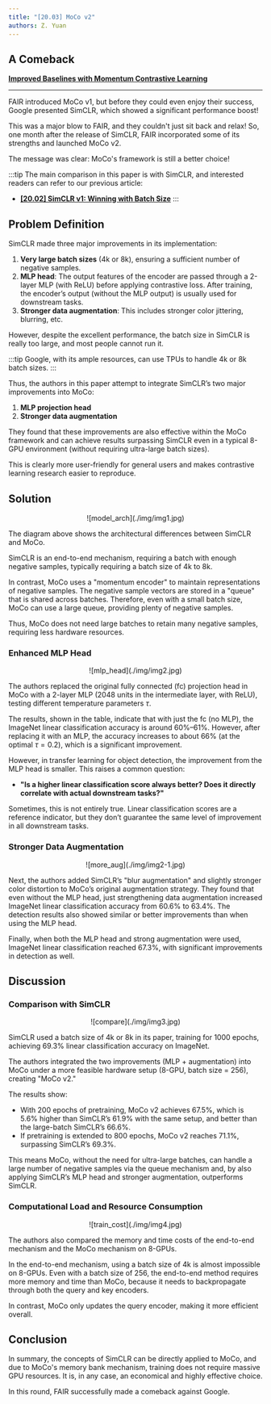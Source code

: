```yaml
---
title: "[20.03] MoCo v2"
authors: Z. Yuan
---
```


## A Comeback

[**Improved Baselines with Momentum Contrastive Learning**](https://arxiv.org/pdf/2003.04297)

---

FAIR introduced MoCo v1, but before they could even enjoy their success, Google presented SimCLR, which showed a significant performance boost!

This was a major blow to FAIR, and they couldn't just sit back and relax! So, one month after the release of SimCLR, FAIR incorporated some of its strengths and launched MoCo v2.

The message was clear: MoCo's framework is still a better choice!

:::tip
The main comparison in this paper is with SimCLR, and interested readers can refer to our previous article:

- [**[20.02] SimCLR v1: Winning with Batch Size**](../2002-simclr-v1/index.md)
  :::

## Problem Definition

SimCLR made three major improvements in its implementation:

1. **Very large batch sizes** (4k or 8k), ensuring a sufficient number of negative samples.
2. **MLP head**: The output features of the encoder are passed through a 2-layer MLP (with ReLU) before applying contrastive loss. After training, the encoder’s output (without the MLP output) is usually used for downstream tasks.
3. **Stronger data augmentation**: This includes stronger color jittering, blurring, etc.

However, despite the excellent performance, the batch size in SimCLR is really too large, and most people cannot run it.

:::tip
Google, with its ample resources, can use TPUs to handle 4k or 8k batch sizes.
:::

Thus, the authors in this paper attempt to integrate SimCLR’s two major improvements into MoCo:

1. **MLP projection head**
2. **Stronger data augmentation**

They found that these improvements are also effective within the MoCo framework and can achieve results surpassing SimCLR even in a typical 8-GPU environment (without requiring ultra-large batch sizes).

This is clearly more user-friendly for general users and makes contrastive learning research easier to reproduce.

## Solution

<div align="center">
<figure style={{"width": "70%"}}>
![model_arch](./img/img1.jpg)
</figure>
</div>

The diagram above shows the architectural differences between SimCLR and MoCo.

SimCLR is an end-to-end mechanism, requiring a batch with enough negative samples, typically requiring a batch size of 4k to 8k.

In contrast, MoCo uses a "momentum encoder" to maintain representations of negative samples. The negative sample vectors are stored in a "queue" that is shared across batches. Therefore, even with a small batch size, MoCo can use a large queue, providing plenty of negative samples.

Thus, MoCo does not need large batches to retain many negative samples, requiring less hardware resources.

### Enhanced MLP Head

<div align="center">
<figure style={{"width": "70%"}}>
![mlp_head](./img/img2.jpg)
</figure>
</div>

The authors replaced the original fully connected (fc) projection head in MoCo with a 2-layer MLP (2048 units in the intermediate layer, with ReLU), testing different temperature parameters $\tau$.

The results, shown in the table, indicate that with just the fc (no MLP), the ImageNet linear classification accuracy is around 60%–61%. However, after replacing it with an MLP, the accuracy increases to about 66% (at the optimal $\tau = 0.2$), which is a significant improvement.

However, in transfer learning for object detection, the improvement from the MLP head is smaller. This raises a common question:

- **"Is a higher linear classification score always better? Does it directly correlate with actual downstream tasks?"**

Sometimes, this is not entirely true. Linear classification scores are a reference indicator, but they don’t guarantee the same level of improvement in all downstream tasks.

### Stronger Data Augmentation

<div align="center">
<figure style={{"width": "70%"}}>
![more_aug](./img/img2-1.jpg)
</figure>
</div>

Next, the authors added SimCLR’s "blur augmentation" and slightly stronger color distortion to MoCo’s original augmentation strategy. They found that even without the MLP head, just strengthening data augmentation increased ImageNet linear classification accuracy from 60.6% to 63.4%. The detection results also showed similar or better improvements than when using the MLP head.

Finally, when both the MLP head and strong augmentation were used, ImageNet linear classification reached 67.3%, with significant improvements in detection as well.

## Discussion

### Comparison with SimCLR

<div align="center">
<figure style={{"width": "70%"}}>
![compare](./img/img3.jpg)
</figure>
</div>

SimCLR used a batch size of 4k or 8k in its paper, training for 1000 epochs, achieving 69.3% linear classification accuracy on ImageNet.

The authors integrated the two improvements (MLP + augmentation) into MoCo under a more feasible hardware setup (8-GPU, batch size = 256), creating "MoCo v2."

The results show:

- With 200 epochs of pretraining, MoCo v2 achieves 67.5%, which is 5.6% higher than SimCLR’s 61.9% with the same setup, and better than the large-batch SimCLR’s 66.6%.
- If pretraining is extended to 800 epochs, MoCo v2 reaches 71.1%, surpassing SimCLR’s 69.3%.

This means MoCo, without the need for ultra-large batches, can handle a large number of negative samples via the queue mechanism and, by also applying SimCLR’s MLP head and stronger augmentation, outperforms SimCLR.

### Computational Load and Resource Consumption

<div align="center">
<figure style={{"width": "70%"}}>
![train_cost](./img/img4.jpg)
</figure>
</div>

The authors also compared the memory and time costs of the end-to-end mechanism and the MoCo mechanism on 8-GPUs.

In the end-to-end mechanism, using a batch size of 4k is almost impossible on 8-GPUs. Even with a batch size of 256, the end-to-end method requires more memory and time than MoCo, because it needs to backpropagate through both the query and key encoders.

In contrast, MoCo only updates the query encoder, making it more efficient overall.

## Conclusion

In summary, the concepts of SimCLR can be directly applied to MoCo, and due to MoCo's memory bank mechanism, training does not require massive GPU resources. It is, in any case, an economical and highly effective choice.

In this round, FAIR successfully made a comeback against Google.
